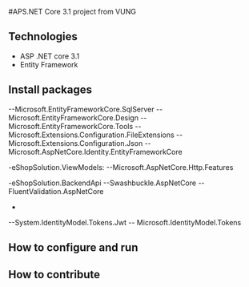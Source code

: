 #APS.NET Core 3.1 project from VUNG
## Technologies
- ASP .NET core 3.1
- Entity Framework
## Install packages
--Microsoft.EntityFrameworkCore.SqlServer
--Microsoft.EntityFrameworkCore.Design
--Microsoft.EntityFrameworkCore.Tools
--Microsoft.Extensions.Configuration.FileExtensions
--Microsoft.Extensions.Configuration.Json
--Microsoft.AspNetCore.Identity.EntityFrameworkCore

-eShopSolution.ViewModels:
--Microsoft.AspNetCore.Http.Features


-eShopSolution.BackendApi
--Swashbuckle.AspNetCore
-- FluentValidation.AspNetCore


-
--System.IdentityModel.Tokens.Jwt
-- Microsoft.IdentityModel.Tokens
## How to configure and run
## How to contribute